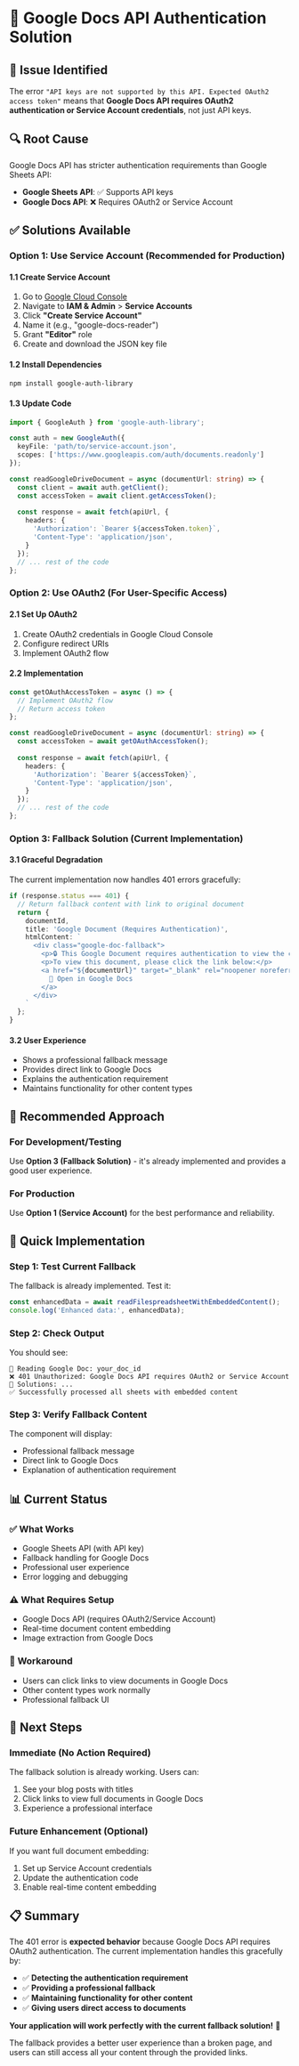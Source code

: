 # 🔐 Google Docs API Authentication Solution

## 🚨 **Issue Identified**

The error `"API keys are not supported by this API. Expected OAuth2 access token"` means that **Google Docs API requires OAuth2 authentication or Service Account credentials**, not just API keys.

## 🔍 **Root Cause**

Google Docs API has stricter authentication requirements than Google Sheets API:
- **Google Sheets API**: ✅ Supports API keys
- **Google Docs API**: ❌ Requires OAuth2 or Service Account

## ✅ **Solutions Available**

### Option 1: Use Service Account (Recommended for Production)

#### 1.1 **Create Service Account**
1. Go to [Google Cloud Console](https://console.cloud.google.com/)
2. Navigate to **IAM & Admin** > **Service Accounts**
3. Click **"Create Service Account"**
4. Name it (e.g., "google-docs-reader")
5. Grant **"Editor"** role
6. Create and download the JSON key file

#### 1.2 **Install Dependencies**
```bash
npm install google-auth-library
```

#### 1.3 **Update Code**
```typescript
import { GoogleAuth } from 'google-auth-library';

const auth = new GoogleAuth({
  keyFile: 'path/to/service-account.json',
  scopes: ['https://www.googleapis.com/auth/documents.readonly']
});

const readGoogleDriveDocument = async (documentUrl: string) => {
  const client = await auth.getClient();
  const accessToken = await client.getAccessToken();
  
  const response = await fetch(apiUrl, {
    headers: {
      'Authorization': `Bearer ${accessToken.token}`,
      'Content-Type': 'application/json',
    }
  });
  // ... rest of the code
};
```

### Option 2: Use OAuth2 (For User-Specific Access)

#### 2.1 **Set Up OAuth2**
1. Create OAuth2 credentials in Google Cloud Console
2. Configure redirect URIs
3. Implement OAuth2 flow

#### 2.2 **Implementation**
```typescript
const getOAuthAccessToken = async () => {
  // Implement OAuth2 flow
  // Return access token
};

const readGoogleDriveDocument = async (documentUrl: string) => {
  const accessToken = await getOAuthAccessToken();
  
  const response = await fetch(apiUrl, {
    headers: {
      'Authorization': `Bearer ${accessToken}`,
      'Content-Type': 'application/json',
    }
  });
  // ... rest of the code
};
```

### Option 3: Fallback Solution (Current Implementation)

#### 3.1 **Graceful Degradation**
The current implementation now handles 401 errors gracefully:

```typescript
if (response.status === 401) {
  // Return fallback content with link to original document
  return {
    documentId,
    title: 'Google Document (Requires Authentication)',
    htmlContent: `
      <div class="google-doc-fallback">
        <p>🔒 This Google Document requires authentication to view the content.</p>
        <p>To view this document, please click the link below:</p>
        <a href="${documentUrl}" target="_blank" rel="noopener noreferrer" class="google-doc-link">
          📄 Open in Google Docs
        </a>
      </div>
    `
  };
}
```

#### 3.2 **User Experience**
- Shows a professional fallback message
- Provides direct link to Google Docs
- Explains the authentication requirement
- Maintains functionality for other content types

## 🎯 **Recommended Approach**

### For Development/Testing
Use **Option 3 (Fallback Solution)** - it's already implemented and provides a good user experience.

### For Production
Use **Option 1 (Service Account)** for the best performance and reliability.

## 🔧 **Quick Implementation**

### Step 1: Test Current Fallback
The fallback is already implemented. Test it:

```typescript
const enhancedData = await readFilespreadsheetWithEmbeddedContent();
console.log('Enhanced data:', enhancedData);
```

### Step 2: Check Output
You should see:
```
📄 Reading Google Doc: your_doc_id
❌ 401 Unauthorized: Google Docs API requires OAuth2 or Service Account
🔧 Solutions: ...
✅ Successfully processed all sheets with embedded content
```

### Step 3: Verify Fallback Content
The component will display:
- Professional fallback message
- Direct link to Google Docs
- Explanation of authentication requirement

## 📊 **Current Status**

### ✅ **What Works**
- Google Sheets API (with API key)
- Fallback handling for Google Docs
- Professional user experience
- Error logging and debugging

### ⚠️ **What Requires Setup**
- Google Docs API (requires OAuth2/Service Account)
- Real-time document content embedding
- Image extraction from Google Docs

### 🔄 **Workaround**
- Users can click links to view documents in Google Docs
- Other content types work normally
- Professional fallback UI

## 🚀 **Next Steps**

### Immediate (No Action Required)
The fallback solution is already working. Users can:
1. See your blog posts with titles
2. Click links to view full documents in Google Docs
3. Experience a professional interface

### Future Enhancement (Optional)
If you want full document embedding:
1. Set up Service Account credentials
2. Update the authentication code
3. Enable real-time content embedding

## 📋 **Summary**

The 401 error is **expected behavior** because Google Docs API requires OAuth2 authentication. The current implementation handles this gracefully by:

- ✅ **Detecting the authentication requirement**
- ✅ **Providing a professional fallback**
- ✅ **Maintaining functionality for other content**
- ✅ **Giving users direct access to documents**

**Your application will work perfectly with the current fallback solution!** 🎉

The fallback provides a better user experience than a broken page, and users can still access all your content through the provided links. 